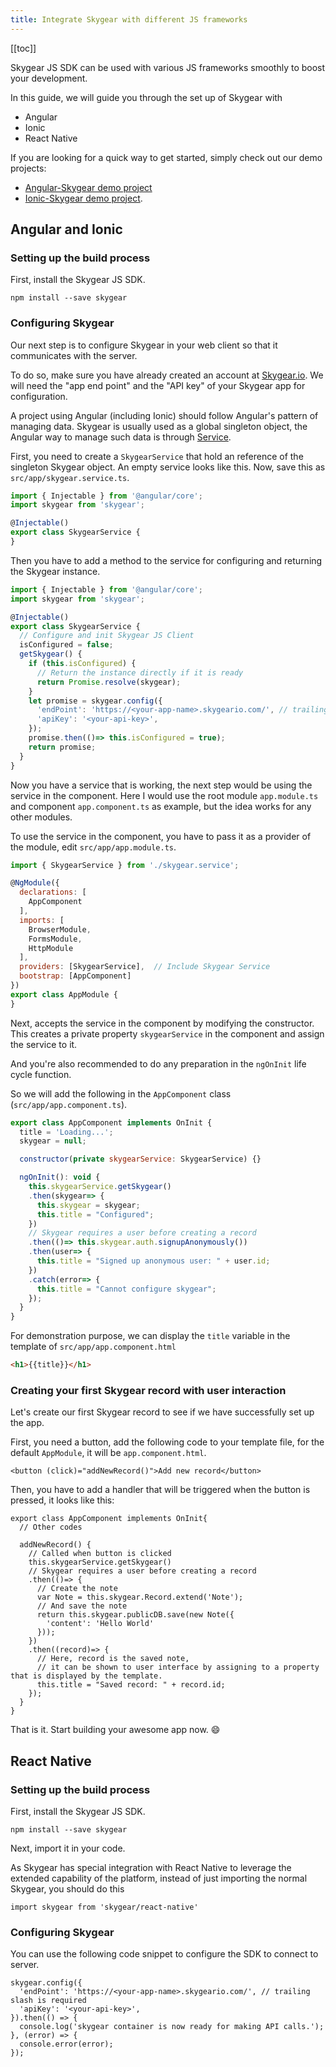 ```yaml
---
title: Integrate Skygear with different JS frameworks
---
```


[[toc]]

Skygear JS SDK can be used with various JS frameworks smoothly to boost your development.

In this guide, we will guide you through the set up of Skygear with

- Angular
- Ionic
- React Native

If you are looking for a quick way to get started, simply check out our demo projects:
- [Angular-Skygear demo project](https://github.com/skygear-demo/skygear-angular)
- [Ionic-Skygear demo project](https://github.com/skygear-demo/skygear-ionic).


## Angular and Ionic

### Setting up the build process

First, install the Skygear JS SDK.

```
npm install --save skygear
```

### Configuring Skygear

Our next step is to configure Skygear in your web client so that it communicates with the server.

To do so, make sure you have already created an account at [Skygear.io](https://skygear.io). We will need the "app end point" and the "API key" of your Skygear app for configuration.

A project using Angular (including Ionic) should follow Angular's pattern of managing data. Skygear is usually used as a global singleton object, the Angular way to manage such data is through [Service](https://angular.io/docs/ts/latest/tutorial/toh-pt4.html).

First, you need to create a `SkygearService` that hold an reference of the singleton Skygear object. An empty service looks like this. Now, save this as `src/app/skygear.service.ts`.

``` javascript
import { Injectable } from '@angular/core';
import skygear from 'skygear';

@Injectable()
export class SkygearService {
}
```

Then you have to add a method to the service for configuring and returning the Skygear instance.

``` javascript
import { Injectable } from '@angular/core';
import skygear from 'skygear';

@Injectable()
export class SkygearService {
  // Configure and init Skygear JS Client
  isConfigured = false;
  getSkygear() {
    if (this.isConfigured) {
      // Return the instance directly if it is ready
      return Promise.resolve(skygear);
    }
    let promise = skygear.config({
      'endPoint': 'https://<your-app-name>.skygeario.com/', // trailing slash is required
      'apiKey': '<your-api-key>',
    });
    promise.then(()=> this.isConfigured = true);
    return promise;
  }
}
```

Now you have a service that is working, the next step would be using the service in the component. Here I would use the root module `app.module.ts` and component `app.component.ts` as example, but the idea works for any other modules.

To use the service in the component, you have to pass it as a provider of the module, edit `src/app/app.module.ts`.

``` javascript
import { SkygearService } from './skygear.service';

@NgModule({
  declarations: [
    AppComponent
  ],
  imports: [
    BrowserModule,
    FormsModule,
    HttpModule
  ],
  providers: [SkygearService],  // Include Skygear Service
  bootstrap: [AppComponent]
})
export class AppModule {
}

```

Next, accepts the service in the component by modifying the constructor. This
creates a private property `skygearService` in the component and assign the
service to it.

And you're also recommended to do any preparation in the `ngOnInit` life cycle
function.

So we will add the following in the `AppComponent` class
(`src/app/app.component.ts`).

``` javascript
export class AppComponent implements OnInit {
  title = 'Loading...';
  skygear = null;

  constructor(private skygearService: SkygearService) {}

  ngOnInit(): void {
    this.skygearService.getSkygear()
    .then(skygear=> {
      this.skygear = skygear;
      this.title = "Configured";
    })
    // Skygear requires a user before creating a record
    .then(()=> this.skygear.auth.signupAnonymously())
    .then(user=> {
      this.title = "Signed up anonymous user: " + user.id;
    })
    .catch(error=> {
      this.title = "Cannot configure skygear";
    });
  }
}
```

For demonstration purpose, we can display the `title` variable in the template
of `src/app/app.component.html`

``` html
<h1>{{title}}</h1>
```

### Creating your first Skygear record with user interaction

Let's create our first Skygear record to see if we have successfully set up the app.

First, you need a button, add the following code to your template file, for the default `AppModule`, it will be `app.component.html`.

```
<button (click)="addNewRecord()">Add new record</button>
```

Then, you have to add a handler that will be triggered when the button is pressed, it looks like this:

```
export class AppComponent implements OnInit{
  // Other codes

  addNewRecord() {
    // Called when button is clicked
    this.skygearService.getSkygear()
    // Skygear requires a user before creating a record
    .then(()=> {
      // Create the note
      var Note = this.skygear.Record.extend('Note');
      // And save the note
      return this.skygear.publicDB.save(new Note({
        'content': 'Hello World'
      }));
    })
    .then((record)=> {
      // Here, record is the saved note,
      // it can be shown to user interface by assigning to a property that is displayed by the template.
      this.title = "Saved record: " + record.id;
    });
  }
}
```

That is it. Start building your awesome app now. :smile:

## React Native

### Setting up the build process

First, install the Skygear JS SDK.

```
npm install --save skygear
```

Next, import it in your code.

As Skygear has special integration with React Native to leverage the extended capability of the platform, instead of just importing the normal Skygear, you should do this

```
import skygear from 'skygear/react-native'
```

### Configuring Skygear

You can use the following code snippet to configure the SDK to connect to server.

```
skygear.config({
  'endPoint': 'https://<your-app-name>.skygeario.com/', // trailing slash is required
  'apiKey': '<your-api-key>',
}).then(() => {
  console.log('skygear container is now ready for making API calls.');
}, (error) => {
  console.error(error);
});
```
